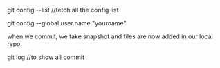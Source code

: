 git config --list //fetch all the config list

git config --global user.name "yourname"

when we commit, we take snapshot and files are now added in our local repo

git log //to show all commit
